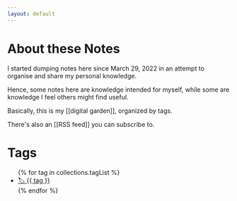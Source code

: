 ```yaml
---
layout: default
---
```


# About these Notes

I started dumping notes here since March 29, 2022 in an attempt to organise and share my personal knowledge.

Hence, some notes here are knowledge intended for myself, while some are knowledge I feel others might find useful.

Basically, this is my [[digital garden]], organized by tags.

There's also an [[RSS feed]] you can subscribe to.

# Tags

<ul>
{% for tag in collections.tagList %}
  <li><a href="/tags/{{ tag }}" class="post-tag">🏷️ {{ tag }}</a></li>
{% endfor %}
</li>
